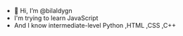 - 👋 Hi, I’m @bilaldygn
- I'm trying to learn JavaScript
- And I know intermediate-level Python ,HTML ,CSS ,C++
